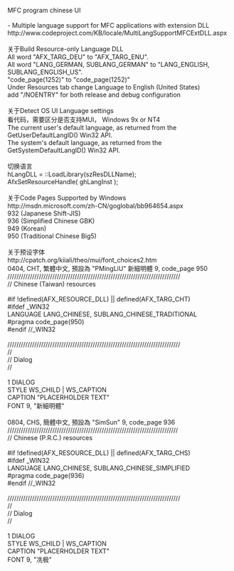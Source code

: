 <p>MFC program chinese UI<br /><br />- Multiple language support for MFC applications with extension DLL<br />http://www.codeproject.com/KB/locale/MultiLangSupportMFCExtDLL.aspx<br /><br />关于Build Resource-only Language DLL<br />All word "AFX_TARG_DEU" to "AFX_TARG_ENU".<br />All word "LANG_GERMAN, SUBLANG_GERMAN" to "LANG_ENGLISH, SUBLANG_ENGLISH_US". <br />"code_page(1252)" to "code_page(1252)"<br />Under Resources tab change Language to English (United States)<br />add "/NOENTRY" for both release and debug configuration<br /><br />关于Detect OS UI Language settings<br />看代码，需要区分是否支持MUI， Windows 9x or NT4<br />The current user's default language, as returned from the GetUserDefaultLangID() Win32 API. <br />The system's default language, as returned from the GetSystemDefaultLangID() Win32 API. <br /><br />切换语言<br />hLangDLL = ::LoadLibrary(szResDLLName);<br />AfxSetResourceHandle( ghLangInst );<br /><br />关于Code Pages Supported by Windows<br />http://msdn.microsoft.com/zh-CN/goglobal/bb964654.aspx<br />932 (Japanese Shift-JIS)<br />936 (Simplified Chinese GBK)<br />949 (Korean)<br />950 (Traditional Chinese Big5)<br /><br />关于预设字体<br />http://cpatch.org/kiiali/theo/mui/font_choices2.htm<br />0404, CHT, 繁體中文, 預設為 "PMingLiU" 新細明體 9, code_page 950 <br />/////////////////////////////////////////////////////////////////////////////<br />// Chinese (Taiwan) resources<br /><br />#if !defined(AFX_RESOURCE_DLL) || defined(AFX_TARG_CHT)<br />#ifdef _WIN32<br />LANGUAGE LANG_CHINESE, SUBLANG_CHINESE_TRADITIONAL<br />#pragma code_page(950)<br />#endif //_WIN32<br /><br />/////////////////////////////////////////////////////////////////////////////<br />//<br />// Dialog<br />//<br /><br />1 DIALOG<br />STYLE WS_CHILD | WS_CAPTION<br />CAPTION "PLACERHOLDER TEXT"<br />FONT 9, "新細明體"<br /><br />0804, CHS, 簡體中文, 預設為 "SimSun" 9, code_page 936<br />////////////////////////////////////////////////////////////////////////////<br />// Chinese (P.R.C.) resources<br /><br />#if !defined(AFX_RESOURCE_DLL) || defined(AFX_TARG_CHS)<br />#ifdef _WIN32<br />LANGUAGE LANG_CHINESE, SUBLANG_CHINESE_SIMPLIFIED<br />#pragma code_page(936)<br />#endif //_WIN32<br /><br />/////////////////////////////////////////////////////////////////////////////<br />//<br />// Dialog<br />//<br /><br />1 DIALOG<br />STYLE WS_CHILD | WS_CAPTION<br />CAPTION "PLACERHOLDER TEXT"<br />FONT 9, "冼极"</p>